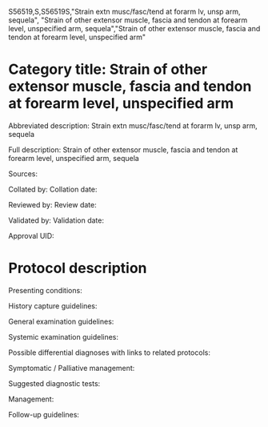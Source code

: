 S56519,S,S56519S,"Strain extn musc/fasc/tend at forarm lv, unsp arm, sequela", "Strain of other extensor muscle, fascia and tendon at forearm level, unspecified arm, sequela","Strain of other extensor muscle, fascia and tendon at forearm level, unspecified arm"
# Category title: Strain of other extensor muscle, fascia and tendon at forearm level, unspecified arm

Abbreviated description: Strain extn musc/fasc/tend at forarm lv, unsp arm, sequela

Full description: Strain of other extensor muscle, fascia and tendon at forearm level, unspecified arm, sequela

Sources:

Collated by:
Collation date:

Reviewed by:
Review date:

Validated by:
Validation date:

Approval UID:

# Protocol description

Presenting conditions:

History capture guidelines:

General examination guidelines:

Systemic examination guidelines:

Possible differential diagnoses with links to related protocols:

Symptomatic / Palliative management:

Suggested diagnostic tests:

Management:

Follow-up guidelines:
